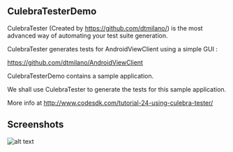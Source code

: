 CulebraTesterDemo
-----------------

CulebraTester (Created by https://github.com/dtmilano/) is the most advanced way of automating your test suite generation.

CulebraTester generates tests for AndroidViewClient using a simple GUI :

https://github.com/dtmilano/AndroidViewClient

CulebraTesterDemo contains a sample application. 

We shall use CulebraTester to generate the tests for this sample application.

More info at http://www.codesdk.com/tutorial-24-using-culebra-tester/

Screenshots
-----------

![alt text](https://github.com/codesdk/culebra-tester-demo/blob/master/screenshots/screenshot_1.png "Screnshot 1")
